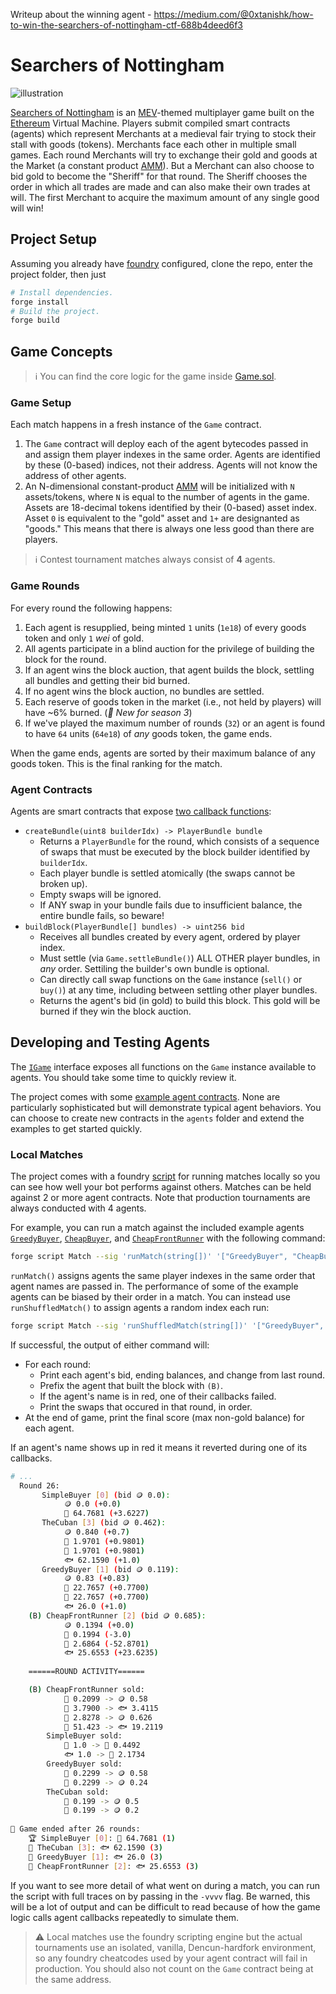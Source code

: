 Writeup about the winning agent - https://medium.com/@0xtanishk/how-to-win-the-searchers-of-nottingham-ctf-688b4deed6f3

# Searchers of Nottingham

![illustration](static/illustration.png)

[Searchers of Nottingham](https://dragonfly-xyz.github.io/nottingham-frontend) is an [MEV](https://chain.link/education-hub/maximal-extractable-value-mev)-themed multiplayer game built on the [Ethereum](https://ethereum.org) Virtual Machine. Players submit compiled smart contracts (agents) which represent Merchants at a medieval fair trying to stock their stall with goods (tokens). Merchants face each other in multiple small games. Each round Merchants will try to exchange their gold and goods at the Market (a constant product [AMM](https://chain.link/education-hub/what-is-an-automated-market-maker-amm)). But a Merchant can also choose to bid gold to become the "Sheriff" for that round. The Sheriff chooses the order in which all trades are made and can also make their own trades at will. The first Merchant to acquire the maximum amount of any single good will win!

## Project Setup
Assuming you already have [foundry](https://getfoundry.sh) configured, clone the repo, enter the project folder, then just

```bash
# Install dependencies.
forge install
# Build the project.
forge build
```

## Game Concepts

> ℹ️ You can find the core logic for the game inside [Game.sol](./src/game/Game.sol).

### Game Setup

Each match happens in a fresh instance of the `Game` contract.

1. The `Game` contract will deploy each of the agent bytecodes passed in and assign them player indexes in the same order. Agents are identified by these (0-based) indices, not their address. Agents will not know the address of other agents.
2. An N-dimensional constant-product [AMM](./src/game/Markets.sol) will be initialized with `N` assets/tokens, where `N` is equal to the number of agents in the game. Assets are 18-decimal tokens identified by their (0-based) asset index. Asset `0` is equivalent to the "gold" asset and `1+` are designanted as "goods." This means that there is always one less good than there are players.

> ℹ️ Contest tournament matches always consist of **4** agents.

### Game Rounds

For every round the following happens:

1. Each agent is resupplied, being minted `1` units (`1e18`) of every goods token and only `1` *wei* of gold.
2. All agents participate in a blind auction for the privilege of building the block for the round.
3. If an agent wins the block auction, that agent builds the block, settling all bundles and getting their bid burned.
4. If no agent wins the block auction, no bundles are settled.
5. Each reserve of goods token in the market (i.e., not held by players) will have ~6% burned. (*🌟 New for season 3*)
6. If we've played the maximum number of rounds (`32`) or an agent is found to have `64` units (`64e18`) of *any* goods token, the game ends.

When the game ends, agents are sorted by their maximum balance of any goods token. This is the final ranking for the match.

### Agent Contracts

Agents are smart contracts that expose [two callback functions](./src/game/IPlayer.sol):

* `createBundle(uint8 builderIdx) -> PlayerBundle bundle`
    * Returns a `PlayerBundle` for the round, which consists of a sequence of swaps that must be executed by the block builder identified by `builderIdx`.
	* Each player bundle is settled atomically (the swaps cannot be broken up).
	* Empty swaps will be ignored.
	* If ANY swap in your bundle fails due to insufficient balance, the entire bundle fails, so beware!
* `buildBlock(PlayerBundle[] bundles) -> uint256 bid`
    * Receives all bundles created by every agent, ordered by player index.
    * Must settle (via `Game.settleBundle()`) ALL OTHER player bundles, in *any* order. Settiling the builder's own bundle is optional.
    * Can directly call swap functions on the `Game` instance (`sell()` or `buy()`) at any time, including between settling other player bundles.
    * Returns the agent's bid (in gold) to build this block. This gold will be burned if they win the block auction.

## Developing and Testing Agents

The [`IGame`](./src/game/IGame.sol) interface exposes all functions on the `Game` instance available to agents. You should take some time to quickly review it.

The project comes with some [example agent contracts](./script/agents/). None are particularly sophisticated but will demonstrate typical agent behaviors. You can choose to create new contracts in the `agents` folder and extend the examples to get started quickly.

### Local Matches
The project comes with a foundry [script](./script/Match.sol) for running matches locally so you can see how well your bot performs against others. Matches can be held against 2 or more agent contracts. Note that production tournaments are always conducted with 4 agents.

For example, you can run a match against the included example agents [`GreedyBuyer`](./script/agents/GreedyBuyer.sol), [`CheapBuyer`](./script/agents/CheapBuyer.sol), and [`CheapFrontRunner`](./script/agents/CheapFrontRunner.sol) with the following command:

```bash
forge script Match --sig 'runMatch(string[])' '["GreedyBuyer", "CheapBuyer", "CheapFrontRunner"]'
```

`runMatch()` assigns agents the same player indexes in the same order that agent names are passed in. The performance of some of the example agents can be biased by their order in a match. You can instead use `runShuffledMatch()` to assign agents a random index each run:

```bash
forge script Match --sig 'runShuffledMatch(string[])' '["GreedyBuyer", "CheapBuyer", "CheapFrontRunner"]'
```

If successful, the output of either command will:
- For each round:
	- Print each agent's bid, ending balances, and change from last round.
    - Prefix the agent that built the block with `(B)`.
	- If the agent's name is in red, one of their callbacks failed.
	- Print the swaps that occured in that round, in order.
- At the end of game, print the final score (max non-gold balance) for each agent.

If an agent's name shows up in red it means it reverted during one of its callbacks.

```bash
# ...
  Round 26:
  	   SimpleBuyer [0] (bid 🪙 0.0):
			🪙 0.0 (+0.0)
			🍅 64.7681 (+3.6227)
  	   TheCuban [3] (bid 🪙 0.462):
			🪙 0.840 (+0.7)
			🍅 1.9701 (+0.9801)
			🥖 1.9701 (+0.9801)
			🐟️ 62.1590 (+1.0)
  	   GreedyBuyer [1] (bid 🪙 0.119):
			🪙 0.83 (+0.83)
			🍅 22.7657 (+0.7700)
			🥖 22.7657 (+0.7700)
			🐟️ 26.0 (+1.0)
  	(B) CheapFrontRunner [2] (bid 🪙 0.685):
			🪙 0.1394 (+0.0)
			🍅 0.1994 (-3.0)
			🥖 2.6864 (-52.8701)
			🐟️ 25.6553 (+23.6235)
  
	======ROUND ACTIVITY======

  	(B) CheapFrontRunner sold:
			🍅 0.2099 -> 🪙 0.58
			🍅 3.7900 -> 🐟️ 3.4115
			🥖 2.8278 -> 🪙 0.626
			🥖 51.423 -> 🐟️ 19.2119
  	    SimpleBuyer sold:
			🥖 1.0 -> 🍅 0.4492
			🐟️ 1.0 -> 🍅 2.1734
  	    GreedyBuyer sold:
			🍅 0.2299 -> 🪙 0.58
			🥖 0.2299 -> 🪙 0.24
  	    TheCuban sold:
			🍅 0.199 -> 🪙 0.5
			🥖 0.199 -> 🪙 0.2
  
🏁 Game ended after 26 rounds:
  	🏆️ SimpleBuyer [0]: 🍅 64.7681 (1)
  	🥈 TheCuban [3]: 🐟️ 62.1590 (3)
  	🥉 GreedyBuyer [1]: 🐟️ 26.0 (3)
  	🥉 CheapFrontRunner [2]: 🐟️ 25.6553 (3)
```

If you want to see more detail of what went on during a match, you can run the script with full traces on by passing in the `-vvvv` flag. Be warned, this will be a lot of output and can be difficult to read because of how the game logic calls agent callbacks repeatedly to simulate them.

>⚠️ Local matches use the foundry scripting engine but the actual tournaments use an isolated, vanilla, Dencun-hardfork environment, so any foundry cheatcodes used by your agent contract will fail in production. You should also not count on the `Game` contract being at the same address.
